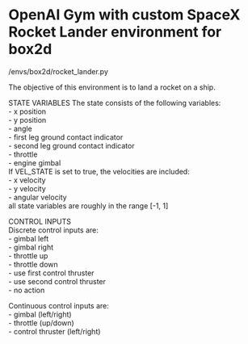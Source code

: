 # OpenAI Gym with custom SpaceX Rocket Lander environment for box2d  

/envs/box2d/rocket_lander.py  

The objective of this environment is to land a rocket on a ship.  

STATE VARIABLES
The state consists of the following variables:  
    - x position  
    - y position  
    - angle  
    - first leg ground contact indicator  
    - second leg ground contact indicator  
    - throttle  
    - engine gimbal  
If VEL_STATE is set to true, the velocities are included:  
    - x velocity  
    - y velocity  
    - angular velocity  
all state variables are roughly in the range [-1, 1]  
    
CONTROL INPUTS  
Discrete control inputs are:  
    - gimbal left  
    - gimbal right  
    - throttle up  
    - throttle down  
    - use first control thruster  
    - use second control thruster  
    - no action  
    
Continuous control inputs are:  
    - gimbal (left/right)  
    - throttle (up/down)  
    - control thruster (left/right)  

